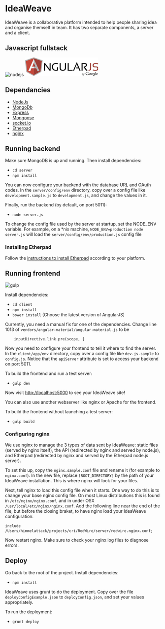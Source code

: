 # IdeaWeave 

IdeaWeave is a collaborative platform intended to help people sharing idea and organise themself in team. It has two separate components, a server and a client.

## Javascript fullstack
![nodejs](http://nodejs.org/images/logos/nodejs.png)
![Angularjs](https://raw.githubusercontent.com/angular/angular.js/master/images/logo/AngularJS.exports/AngularJS-small.png)

## Dependancies
- [NodeJs](http://nodejs.org/)
- [MongoDb](http://www.mongodb.org/) 
- [Express](http://expressjs.com/)
- [Mongoose](http://mongoosejs.com/)
- [socket.io](http://socket.io/)
- [Etherpad](http://etherpad.org/)
- [nginx](http://nginx.org/)

## Running backend

Make sure MongoDB is up and running. Then install dependencies:

- `cd server`
- `npm install`

You can now configure your backend with the database URL and OAuth codes. In the `server/config/env` directory, copy over a config file like `development.sample.js` to `development.js`, and change the values in it.  

Finally, run the backend (by default, on port 5011):

- `node server.js`

To change the config file used by the server at startup, set the NODE_ENV variable. For example, on a *nix machine,  `NODE_ENV=production node server.js` will load the `server/config/env/production.js` config file

### Installing Etherpad

Follow the [instructions to install Etherpad](https://github.com/ether/etherpad-lite#installation) according to your platform. 

## Running frontend
![gulp](http://ih3.redbubble.net/image.15786709.1011/sticker,375x360.png)

Install dependencies:

- `cd client`
- `npm install`
- `bower install` (Choose the latest version of AngularJS)

Currently, you need a manual fix for one of the dependencies. Change line 1013 of `vendors/angular-material/angular-material.js` to be 

```
    inputDirective.link.pre(scope, {
```

Now you need to configure your frontend to tell it where to find the server. In the `client/app/env` directory, copy over a config file like `dev.js.sample` to `config.js`. Notice that the `apiServer` attribute is set to access your backend on port 5011.

To build the frontend and run a test server:

- `gulp dev`

Now visit [http://localhost:5000](http://localhost:5000) to see your IdeaWeave site!

You can also use another webserver like nginx or Apache for the frontend.

To build the frontend without launching a test server: 

- `gulp build`

### Configuring nginx

We use nginx to manage the 3 types of data sent by IdeaWeave: static files (served by nginx itself), the API (redirected by nginx and served by node.js), and Etherpad (redirected by nginx and served by the Etherpad node.js server).

To set this up, copy the `nginx.sample.conf` file and rename it (for example to `nginx.conf`). In the new file, replace `[ROOT_DIRECTORY]` by the path of your IdeaWeave installation. This is where nginx will look for your files.

Next, tell nginx to load this config file when it starts. One way to do this is to change your base nginx config file. On most Linux distributions this is found in `/etc/nginx/nginx.conf`, and in under OSX `/usr/local/etc/nginx/nginx.conf`. Add the following line near the end of the file, but before the closing braket, to have nginx load your IdeaWeave configuration:

```
include /Users/himmelattack/projects/cri/RedWire/server/redwire.nginx.conf;
```

Now restart nginx. Make sure to check your nginx log files to diagnose errors.

## Deploy

Go back to the root of the project. Install dependencies:

- `npm install`

IdeaWeave uses grunt to do the deployment. Copy over the file `deployConfigExample.json` to `deployConfig.json`, and set your values appropriately. 

To run the deployment: 

- `grunt deploy`
